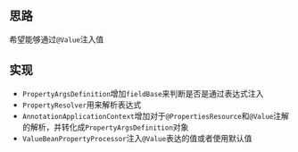 ## 思路
希望能够通过`@Value`注入值

## 实现
- `PropertyArgsDefinition`增加`fieldBase`来判断是否是通过表达式注入
- `PropertyResolver`用来解析表达式
- `AnnotationApplicationContext`增加对于`@PropertiesResource`和`@Value`注解的解析，并转化成`PropertyArgsDefinition`对象
- `ValueBeanPropertyProcessor`注入`@Value`表达的值或者使用默认值